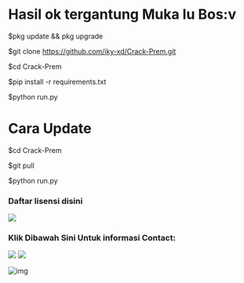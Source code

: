 # Hasil ok tergantung Muka lu Bos:v

$pkg update && pkg upgrade

$git clone https://github.com/iky-xd/Crack-Prem.git

$cd Crack-Prem

$pip install -r requirements.txt

$python run.py

# Cara Update

$cd Crack-Prem

$git pull

$python run.py

<h3 align="left">Daftar lisensi disini</h3>

[![](https://img.shields.io/badge/Instagram-red?logo=Instagram&logoColor=Brightblue&labelColor=white)](https://instagram.fulldxrmedia.xyz)

<h3 align="left">Klik Dibawah Sini Untuk informasi Contact:</h3>

[![](https://img.shields.io/badge/Github-black?logo=Github&logoColor=black&labelColor=white)](https://github.com/iky-xd)
[![](https://img.shields.io/badge/Whatsapp-CHAT-red?logo=Whatsapp&logoColor=Brightgreen&labelColor=white)](https://wa.me/6287826317172)

![img](https://github.com/iky-xd/Crack-Prem/blob/main/IMG-20230203-WA0006.jpg)





